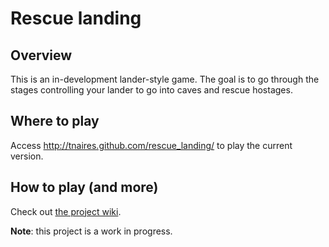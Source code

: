Rescue landing
==============

Overview
--------

This is an in-development lander-style game. The goal is to go through the stages controlling your lander to go into caves and rescue hostages.

Where to play
-------------

Access http://tnaires.github.com/rescue_landing/ to play the current version.

How to play (and more)
----------------------

Check out [the project wiki](https://github.com/tnaires/rescue_landing/wiki).

**Note**: this project is a work in progress.

